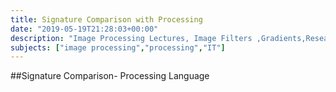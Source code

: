 ```yaml
---
title: Signature Comparison with Processing
date: "2019-05-19T21:28:03+00:00"
description: "Image Processing Lectures, Image Filters ,Gradients,Research Paper,Laplacian, Sobel etc..."
subjects: ["image processing","processing","IT"]
---
```


##Signature Comparison- Processing Language





